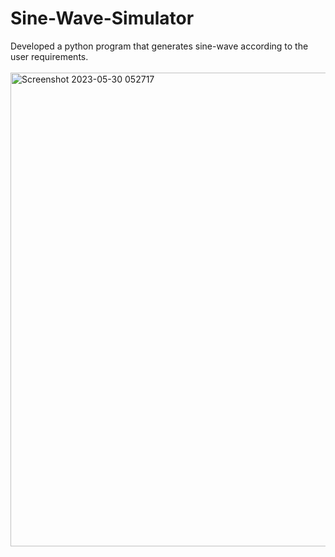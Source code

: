 # Sine-Wave-Simulator
Developed a python program that generates sine-wave according to the user requirements. <br> <br>
<img width="758" alt="Screenshot 2023-05-30 052717" src="https://github.com/humairshoukat/Sine-Wave-Simulator/assets/88780542/5199b50e-bc50-4f1c-a6f8-619118bd4d8e">
